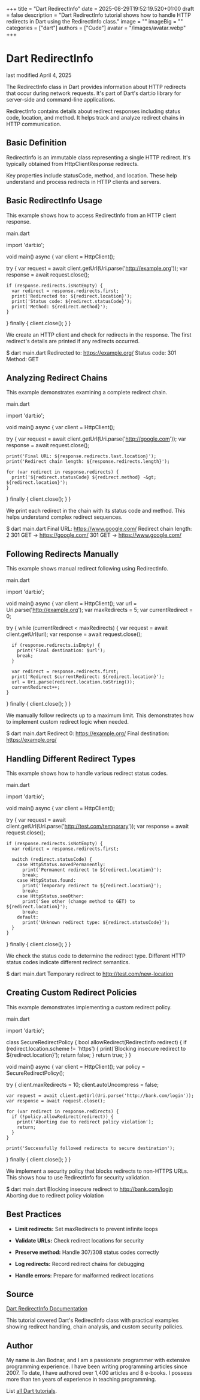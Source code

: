 +++
title = "Dart RedirectInfo"
date = 2025-08-29T19:52:19.520+01:00
draft = false
description = "Dart RedirectInfo tutorial shows how to handle HTTP redirects in Dart using the RedirectInfo class."
image = ""
imageBig = ""
categories = ["dart"]
authors = ["Cude"]
avatar = "/images/avatar.webp"
+++

# Dart RedirectInfo

last modified April 4, 2025

The RedirectInfo class in Dart provides information about HTTP
redirects that occur during network requests. It's part of Dart's
dart:io library for server-side and command-line applications.

RedirectInfo contains details about redirect responses including status code,
location, and method. It helps track and analyze redirect chains in HTTP
communication.

## Basic Definition

RedirectInfo is an immutable class representing a single HTTP
redirect. It's typically obtained from HttpClientResponse redirects.

Key properties include statusCode, method, and location. These help understand
and process redirects in HTTP clients and servers.

## Basic RedirectInfo Usage

This example shows how to access RedirectInfo from an HTTP client response.

main.dart
  

import 'dart:io';

void main() async {
  var client = HttpClient();
  
  try {
    var request = await client.getUrl(Uri.parse('http://example.org'));
    var response = await request.close();
    
    if (response.redirects.isNotEmpty) {
      var redirect = response.redirects.first;
      print('Redirected to: ${redirect.location}');
      print('Status code: ${redirect.statusCode}');
      print('Method: ${redirect.method}');
    }
  } finally {
    client.close();
  }
}

We create an HTTP client and check for redirects in the response. The first
redirect's details are printed if any redirects occurred.

$ dart main.dart
Redirected to: https://example.org/
Status code: 301
Method: GET

## Analyzing Redirect Chains

This example demonstrates examining a complete redirect chain.

main.dart
  

import 'dart:io';

void main() async {
  var client = HttpClient();
  
  try {
    var request = await client.getUrl(Uri.parse('http://google.com'));
    var response = await request.close();
    
    print('Final URL: ${response.redirects.last.location}');
    print('Redirect chain length: ${response.redirects.length}');
    
    for (var redirect in response.redirects) {
      print('${redirect.statusCode} ${redirect.method} -&gt; ${redirect.location}');
    }
  } finally {
    client.close();
  }
}

We print each redirect in the chain with its status code and method. This helps
understand complex redirect sequences.

$ dart main.dart
Final URL: https://www.google.com/
Redirect chain length: 2
301 GET -&gt; https://google.com/
301 GET -&gt; https://www.google.com/

## Following Redirects Manually

This example shows manual redirect following using RedirectInfo.

main.dart
  

import 'dart:io';

void main() async {
  var client = HttpClient();
  var url = Uri.parse('http://example.org');
  var maxRedirects = 5;
  var currentRedirect = 0;
  
  try {
    while (currentRedirect &lt; maxRedirects) {
      var request = await client.getUrl(url);
      var response = await request.close();
      
      if (response.redirects.isEmpty) {
        print('Final destination: $url');
        break;
      }
      
      var redirect = response.redirects.first;
      print('Redirect $currentRedirect: ${redirect.location}');
      url = Uri.parse(redirect.location.toString());
      currentRedirect++;
    }
  } finally {
    client.close();
  }
}

We manually follow redirects up to a maximum limit. This demonstrates how to
implement custom redirect logic when needed.

$ dart main.dart
Redirect 0: https://example.org/
Final destination: https://example.org/

## Handling Different Redirect Types

This example shows how to handle various redirect status codes.

main.dart
  

import 'dart:io';

void main() async {
  var client = HttpClient();
  
  try {
    var request = await client.getUrl(Uri.parse('http://test.com/temporary'));
    var response = await request.close();
    
    if (response.redirects.isNotEmpty) {
      var redirect = response.redirects.first;
      
      switch (redirect.statusCode) {
        case HttpStatus.movedPermanently:
          print('Permanent redirect to ${redirect.location}');
          break;
        case HttpStatus.found:
          print('Temporary redirect to ${redirect.location}');
          break;
        case HttpStatus.seeOther:
          print('See other (change method to GET) to ${redirect.location}');
          break;
        default:
          print('Unknown redirect type: ${redirect.statusCode}');
      }
    }
  } finally {
    client.close();
  }
}

We check the status code to determine the redirect type. Different HTTP status
codes indicate different redirect semantics.

$ dart main.dart
Temporary redirect to http://test.com/new-location

## Creating Custom Redirect Policies

This example demonstrates implementing a custom redirect policy.

main.dart
  

import 'dart:io';

class SecureRedirectPolicy {
  bool allowRedirect(RedirectInfo redirect) {
    if (redirect.location.scheme != 'https') {
      print('Blocking insecure redirect to ${redirect.location}');
      return false;
    }
    return true;
  }
}

void main() async {
  var client = HttpClient();
  var policy = SecureRedirectPolicy();
  
  try {
    client.maxRedirects = 10;
    client.autoUncompress = false;
    
    var request = await client.getUrl(Uri.parse('http://bank.com/login'));
    var response = await request.close();
    
    for (var redirect in response.redirects) {
      if (!policy.allowRedirect(redirect)) {
        print('Aborting due to redirect policy violation');
        return;
      }
    }
    
    print('Successfully followed redirects to secure destination');
  } finally {
    client.close();
  }
}

We implement a security policy that blocks redirects to non-HTTPS URLs. This
shows how to use RedirectInfo for security validation.

$ dart main.dart
Blocking insecure redirect to http://bank.com/login
Aborting due to redirect policy violation

## Best Practices

- **Limit redirects:** Set maxRedirects to prevent infinite loops

- **Validate URLs:** Check redirect locations for security

- **Preserve method:** Handle 307/308 status codes correctly

- **Log redirects:** Record redirect chains for debugging

- **Handle errors:** Prepare for malformed redirect locations

## Source

[Dart RedirectInfo Documentation](https://api.dart.dev/stable/dart-io/RedirectInfo-class.html)

This tutorial covered Dart's RedirectInfo class with practical examples showing
redirect handling, chain analysis, and custom security policies.

## Author

My name is Jan Bodnar, and I am a passionate programmer with extensive
programming experience. I have been writing programming articles since 2007.
To date, I have authored over 1,400 articles and 8 e-books. I possess more
than ten years of experience in teaching programming.

List [all Dart tutorials](/dart/).
